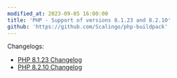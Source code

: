 ```yaml
---
modified_at: 2023-09-05 16:00:00
title: 'PHP - Support of versions 8.1.23 and 8.2.10'
github: 'https://github.com/Scalingo/php-buildpack'
---
```


Changelogs:

* [PHP 8.1.23 Changelog](https://www.php.net/ChangeLog-8.php#8.1.23)
* [PHP 8.2.10 Changelog](https://www.php.net/ChangeLog-8.php#8.2.10)
